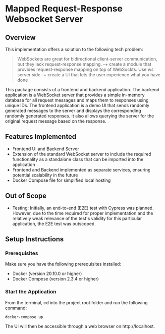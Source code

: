 # Mapped Request-Response Websocket Server

## Overview
This implementation offers a solution to the following tech problem:
>WebSockets are great for bidirectional client-server communication, but they lack request-response mapping.
>-+ create a module that provides request-response mapping on top of WebSockts. Use ws server side
>-+ create a UI that lets the user experience what you have done

This package consists of a frontend and backend application. The backend application is a WebSocket server that provides a simple in-memory database for all request messages and maps them to responses using unique IDs. The frontend application is a demo UI that sends randomly generated messages to the server and displays the corresponding randomly generated responses. 
It also allows querying the server for the original request message based on the response.

## Features Implemented
- Frontend UI and Backend Server
- Extension of the standard WebSocket server to include the required functionality as a standalone class that can be imported into the application
- Frontend and Backend implemented as separate services, ensuring potential scalability in the future
- Docker Compose file for simplified local hosting

## Out of Scope
- Testing: Initially, an end-to-end (E2E) test with Cypress was planned. However, due to the time required for proper implementation and the relatively weak relevance of the test's validity for this particular application, the E2E test was outscoped.

## Setup Instructions
### Prerequisites
Make sure you have the following prerequisites installed:
- Docker (version 20.10.0 or higher)
- Docker Compose (version 2.3.4 or higher)

### Start the Application
From the terminal, cd into the project root folder and run the following command:
```console
docker-compose up
```

The UI will then be accessible through a web browser on http://localhost.